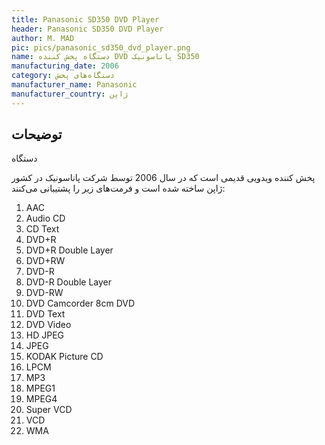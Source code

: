```yaml
---
title: Panasonic SD350 DVD Player
header: Panasonic SD350 DVD Player
author: M. MAD
pic: pics/panasonic_sd350_dvd_player.png
name: دستگاه پخش کننده DVD پاناسونیک SD350
manufacturing_date: 2006
category: دستگاه‌های پخش
manufacturer_name: Panasonic
manufacturer_country: ژاپن
---
```


<h2 class="fa-IR-explanation-header">توضیحات</h2>
<p>
دستگاه

پخش کننده ویدویی قدیمی است که در سال 2006 توسط شرکت پاناسونیک در کشور ژاپن
ساخته شده است و فرمت‌های زیر را پشتیبانی می‌کنند:
</p>
<ol class="english-text">
<li>AAC</li>
<li>Audio CD</li>
<li>CD Text</li>
<li>DVD+R</li>
<li>DVD+R Double Layer</li>
<li>DVD+RW</li>
<li>DVD-R</li>
<li>DVD-R Double Layer</li>
<li>DVD-RW</li>
<li>DVD Camcorder 8cm DVD</li>
<li>DVD Text</li>
<li>DVD Video</li>
<li>HD JPEG</li>
<li>JPEG</li>
<li>KODAK Picture CD</li>
<li>LPCM</li>
<li>MP3</li>
<li>MPEG1</li>
<li>MPEG4</li>
<li>Super VCD</li>
<li>VCD</li>
<li>WMA</li>
</ol>
